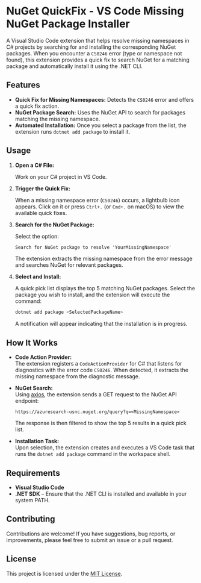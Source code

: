 # NuGet QuickFix - VS Code Missing NuGet Package Installer

A Visual Studio Code extension that helps resolve missing namespaces in C# projects by searching for and installing the corresponding NuGet packages. When you encounter a `CS0246` error (type or namespace not found), this extension provides a quick fix to search NuGet for a matching package and automatically install it using the .NET CLI.

## Features

- **Quick Fix for Missing Namespaces:** Detects the `CS0246` error and offers a quick fix action.
- **NuGet Package Search:** Uses the NuGet API to search for packages matching the missing namespace.
- **Automated Installation:** Once you select a package from the list, the extension runs `dotnet add package` to install it.

## Usage

1. **Open a C# File:**

   Work on your C# project in VS Code.

2. **Trigger the Quick Fix:**

   When a missing namespace error (`CS0246`) occurs, a lightbulb icon appears. Click on it or press `Ctrl+.` (or `Cmd+.` on macOS) to view the available quick fixes.

3. **Search for the NuGet Package:**

   Select the option:

   ```txt
   Search for NuGet package to resolve 'YourMissingNamespace'
   ```

   The extension extracts the missing namespace from the error message and searches NuGet for relevant packages.

4. **Select and Install:**

   A quick pick list displays the top 5 matching NuGet packages. Select the package you wish to install, and the extension will execute the command:

   ```bash
   dotnet add package <SelectedPackageName>
   ```

   A notification will appear indicating that the installation is in progress.

## How It Works

- **Code Action Provider:**  
  The extension registers a `CodeActionProvider` for C# that listens for diagnostics with the error code `CS0246`. When detected, it extracts the missing namespace from the diagnostic message.

- **NuGet Search:**  
  Using [axios](https://github.com/axios/axios), the extension sends a GET request to the NuGet API endpoint:
  
  ```http
  https://azuresearch-usnc.nuget.org/query?q=<MissingNamespace>
  ```

  The response is then filtered to show the top 5 results in a quick pick list.

- **Installation Task:**  
  Upon selection, the extension creates and executes a VS Code task that runs the `dotnet add package` command in the workspace shell.

## Requirements

- **Visual Studio Code**  
- **.NET SDK** – Ensure that the .NET CLI is installed and available in your system PATH.

## Contributing

Contributions are welcome! If you have suggestions, bug reports, or improvements, please feel free to submit an issue or a pull request.

## License

This project is licensed under the [MIT License](LICENSE).
